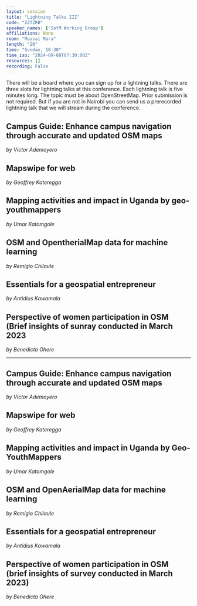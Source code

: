 ```yaml
---
layout: session
title: "Lightning Talks III"
code: "ZZTZRB"
speaker_names: ['SotM Working Group']
affiliations: None
room: "Maasai Mara"
length: "20"
time: "Sunday, 10:30"
time_iso: "2024-09-08T07:30:00Z"
resources: []
recording: False
---
```


There will be a board where you can sign up for a lightning talks. There are three slots for lightning talks at this conference. Each lightning talk is five minutes long. The topic must be about OpenStreetMap. Prior submission is not required. But if you are not in Nairobi you can send us a prerecorded lightning talk that we will stream during the conference.

## Campus Guide: Enhance campus navigation through accurate and updated OSM maps
_by Victor Ademoyero_

## Mapswipe for web
_by Geoffrey Kateregga_

## Mapping activities and impact in Uganda by geo-youthmappers
_by Umar Katomgole_

## OSM and OpentherialMap data for machine learning
_by Remígio Chilaule_

## Essentials for a geospatial entrepreneur
_by Antidius Kawamala_

## Perspective of women participation in OSM (Brief insights of sunray conducted in March 2023
_by Benedicta Ohere_

<hr>

## Campus Guide: Enhance campus navigation through accurate and updated OSM maps
_by Victor Ademoyero_

## Mapswipe for web
_by Geoffrey Kateregga_

## Mapping activities and impact in Uganda by Geo-YouthMappers
_by Umar Katomgole_

## OSM and OpenAerialMap data for machine learning
_by Remígio Chilaule_

## Essentials for a geospatial entrepreneur
_by Antidius Kawamala_

## Perspective of women participation in OSM (brief insights of survey conducted in March 2023)
_by Benedicta Ohere_

